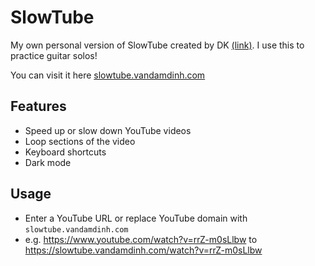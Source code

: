 # SlowTube

My own personal version of SlowTube created by DK [(link)](https://www.dkthehuman.com/slowtube/). I use this to practice guitar solos!

You can visit it here [slowtube.vandamdinh.com](https://slowtube.vandamdinh.com)

## Features
- Speed up or slow down YouTube videos
- Loop sections of the video
- Keyboard shortcuts
- Dark mode

## Usage
- Enter a YouTube URL or replace YouTube domain with `slowtube.vandamdinh.com`
- e.g. https://www.youtube.com/watch?v=rrZ-m0sLlbw to https://slowtube.vandamdinh.com/watch?v=rrZ-m0sLlbw
